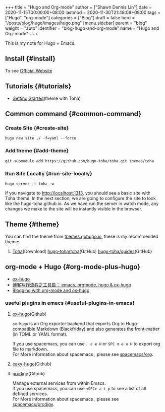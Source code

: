 +++
title = "Hugo and Org-mode"
author = ["Shawn Dennis Lin"]
date = 2020-11-15T00:00:00+08:00
lastmod = 2020-11-30T21:48:08+08:00
tags = ["Hugo", "org-mode"]
categories = ["Blog"]
draft = false
hero = "/posts/blog/hugo/images/hugo.png"
[menu.sidebar]
  parent = "blog"
  weight = "auto"
  identifier = "blog-hugo-and-org-mode"
  name = "Hugo and Org-mode"
+++

This is my note for Hugo + Emacs.  

<!--more-->


## Install {#install}

To see [Official Website](https://gohugo.io/getting-started/installing/)  


## Tutorials {#tutorials}

-   [Getting Started](https://toha-guides.netlify.app/posts/getting-started/prepare-site/)(theme with Toha)


## Common command {#common-command}


### Create Site {#create-site}

```shell
hugo new site ./ -f=yaml --force
```


### Add theme {#add-theme}

```shell
git submodule add https://github.com/hugo-toha/toha.git themes/toha
```


### Run Site Locally {#run-site-locally}

```shell
hugo server -t toha -w
```

If you navigate to <http://localhost:1313>, you should see a basic site with Toha theme. In the next section, we are going to configure the site to look like the hugo-toha.github.io. As we have run the server in watch mode, any changes we make to the site will be instantly visible in the browser.  


## Theme {#theme}

You can find the theme from [themes.gohugo.io](https://themes.gohugo.io/), these is my recommended theme:  

1.  [Toha](https://themes.gohugo.io/toha/)(Download) [hugo-toha/toha](https://github.com/hugo-toha/toha)(GitHub) [hugo-toha/guides](https://github.com/hugo-toha/guides)(GitHub)


## org-mode + Hugo {#org-mode-plus-hugo}

-   [ox-hugo](https://ox-hugo.scripter.co/)
-   [博客写作流程之工具篇： emacs, orgmode, hugo & ox-hugo](https://www.xianmin.org/post/ox-hugo/)
-   [Blogging with org-mode and ox-hugo](https://www.shanesveller.com/blog/2018/02/13/blogging-with-org-mode-and-ox-hugo/)


### useful plugins in emacs {#useful-plugins-in-emacs}

1.  [ox-hugo](https://github.com/kaushalmodi/ox-hugo/tree/f24c9bd522ae22bee2327c2b53858d0a5066707d)(Github)  
    
    `ox-hugo` is an Org exporter backend that exports Org to Hugo-compatible Markdown (Blackfriday) and also generates the front-matter (in TOML or YAML format).  
    
    If you use spacemacs, you can use `, e e H` or `SPC m e e H` to export org file to markdown.  
    For More information about spacemacs , please see [spacemacs/org](https://github.com/syl20bnr/spacemacs/tree/develop/layers/%2Bemacs/org).

2.  [eaxy-hugo](https://github.com/masasam/emacs-easy-hugo/tree/dffe165de354c2e6dc16510edad09839e69fdd35)(Github)
3.  [prodigy](https://github.com/rejeep/prodigy.el/tree/6ae71f27b09b172f03fb55b9eeef001206baacd3)(Github)  
    
    Manage external services from within Emacs.  
    If you use spacemacs, you can use `<SPC> a t p` to see a list of all defined services.  
    For More information about spacemacs , please see [spacemacs/prodigy](https://github.com/syl20bnr/spacemacs/tree/develop/layers/%2Btools/prodigy).
